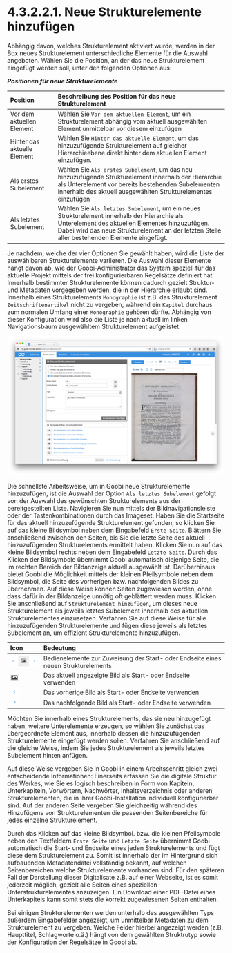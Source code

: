 # 4.3.2.2.1. Neue Strukturelemente hinzufügen

Abhängig davon, welches Strukturelement aktiviert wurde, werden in der Box neues Strukturelement unterschiedliche Elemente für die Auswahl angeboten. Wählen Sie die Position, an der das neue Strukturelement eingefügt werden soll, unter den folgenden Optionen aus:

_**Positionen für neue Strukturelemente**_

| **Position** | **Beschreibung des Position für das neue Strukturelement** |
| :--- | :--- |
| Vor dem aktuellen Element | Wählen Sie `Vor dem aktuellen Element`, um ein Strukturelement abhängig vom aktuell ausgewählten Element unmittelbar vor diesem einzufügen |
| Hinter das aktuelle Element | Wählen Sie `Hinter das aktuelle Element`, um das hinzuzufügende Strukturelement auf gleicher Hierarchieebene direkt hinter dem aktuellen Element einzufügen. |
| Als erstes Subelement | Wählen Sie `Als erstes Subelement`, um das neu hinzuzufügende Strukturelement innerhalb der Hierarchie als Unterelement vor bereits bestehenden Subelementen innerhalb des aktuell ausgewählten Strukturelementes einzufügen |
| Als letztes Subelement | Wählen Sie `Als letztes Subelement`, um ein neues Strukturelement innerhalb der Hierarchie als Unterelement des aktuellen Elementes hinzuzufügen. Dabei wird das neue Strukturelement an der letzten Stelle aller bestehenden Elemente eingefügt. |

Je nachdem, welche der vier Optionen Sie gewählt haben, wird die Liste der auswählbaren Strukturelemente variieren. Die Auswahl dieser Elemente hängt davon ab, wie der Goobi-Administrator das System speziell für das aktuelle Projekt mittels der frei konfigurierbaren Regelsätze definiert hat. Innerhalb bestimmter Strukturelemente können dadurch gezielt Struktur- und Metadaten vorgegeben werden, die in der Hierarchie erlaubt sind. Innerhalb eines Strukturelements `Monographie` ist z.B. das Strukturelement `Zeitschriftenartikel` nicht zu vergeben, während ein `Kapitel` durchaus zum normalen Umfang einer `Monographie` gehören dürfte. Abhängig von dieser Konfiguration wird also die Liste je nach aktuell im linken Navigationsbaum ausgewähltem Strukturelement aufgelistet.

![Hinzuf&#xFC;gen eines neuen Strukturelements inklusive Seitenzuweisung und Haupttitel](../../../../.gitbook/assets/45d.png)

Die schnellste Arbeitsweise, um in Goobi neue Strukturelemente hinzuzufügen, ist die Auswahl der Option `Als letztes Subelement` gefolgt von der Auswahl des gewünschten Strukturelements aus der bereitgestellten Liste. Navigieren Sie nun mittels der Bildnavigationsleiste oder der Tastenkombinationen durch das Imageset. Haben Sie die Startseite für das aktuell hinzuzufügende Strukturelement gefunden, so klicken Sie auf das kleine Bildsymbol neben dem Eingabefeld `Erste Seite`. Blättern Sie anschließend zwischen den Seiten, bis Sie die letzte Seite des aktuell hinzuzufügenden Strukturelements ermittelt haben. Klicken Sie nun auf das kleine Bildsymbol rechts neben dem Eingabefeld `Letzte Seite`. Durch das Klicken der Bildsymbole übernimmt Goobi automatisch diejenige Seite, die im rechten Bereich der Bildanzeige aktuell ausgewählt ist. Darüberhinaus bietet Goobi die Möglichkeit mittels der kleinen Pfeilsymbole neben dem Bildsymbol, die Seite des vorherigen bzw. nachfolgenden Bildes zu übernehmen. Auf diese Weise können Seiten zugewiesen werden, ohne dass dafür in der Bildanzeige unnötig oft geblättert werden muss. Klicken Sie anschließend auf `Strukturelement hinzufügen`, um dieses neue Strukturelement als jeweils letztes Subelement innerhalb des aktuellen Strukturelementes einzusetzen. Verfahren Sie auf diese Weise für alle hinzuzufügenden Strukturelemente und fügen diese jeweils als letztes Subelement an, um effizient Strukturelemente hinzuzufügen.

| Icon | Bedeutung |
| :--- | :--- |
| ![mets\_20d.png](../../../../.gitbook/assets/mets_20d.png) | Bedienelemente zur Zuweisung der Start- oder Endseite eines neuen Strukturelements |
| ![mets\_20a.png](../../../../.gitbook/assets/mets_20a.png) | Das aktuell angezeigte Bild als Start- oder Endseite verwenden |
| ![mets\_20b.png](../../../../.gitbook/assets/mets_20b.png) | Das vorherige Bild als Start- oder Endseite verwenden |
| ![mets\_20c.png](../../../../.gitbook/assets/mets_20c.png) | Das nachfolgende Bild als Start- oder Endseite verwenden |

Möchten Sie innerhalb eines Strukturelements, das sie neu hinzugefügt haben, weitere Unterelemente erzeugen, so wählen Sie zunächst das übergeordnete Element aus, innerhalb dessen die hinzuzufügenden Strukturelemente eingefügt werden sollen. Verfahren Sie anschließend auf die gleiche Weise, indem Sie jedes Strukturelement als jeweils letztes Subelement hinten anfügen.

Auf diese Weise vergeben Sie in Goobi in einem Arbeitsschritt gleich zwei entscheidende Informationen: Einerseits erfassen Sie die digitale Struktur des Werkes, wie Sie es logisch beschreiben in Form von Kapiteln, Unterkapiteln, Vorwörtern, Nachwörter, Inhaltsverzeichnis oder anderen Strukturelementen, die in Ihrer Goobi-Installation individuell konfigurierbar sind. Auf der anderen Seite vergeben Sie gleichzeitig während des Hinzufügens von Strukturelementen die passenden Seitenbereiche für jedes einzelne Strukturelement.

Durch das Klicken auf das kleine Bildsymbol. bzw. die kleinen Pfeilsymbole neben den Textfeldern `Erste Seite` und `Letzte Seite` übernimmt Goobi automatisch die Start- und Endseite eines jeden Strukturelements und fügt diese dem Strukturelement zu. Somit ist innerhalb der im Hintergrund sich aufbauenden Metadatendatei vollständig bekannt, auf welchen Seitenbereichen welche Strukturelemente vorhanden sind. Für den späteren Fall der Darstellung dieser Digitalisate z.B. auf einer Webseite, ist es somit jederzeit möglich, gezielt alle Seiten eines speziellen Unterstrukturelementes anzuzeigen. Ein Download einer PDF-Datei eines Unterkapitels kann somit stets die korrekt zugewiesenen Seiten enthalten.

Bei einigen Strukturelementen werden unterhalb des ausgewählten Typs außerdem Eingabefelder angezeigt, um unmittelbar Metadaten zu dem Strukturelement zu vergeben. Welche Felder hierbei angezeigt werden \(z.B. Haupttitel, Schlagworte o.ä.\) hängt von dem gewählten Struktrutyp sowie der Konfiguration der Regelsätze in Goobi ab.

